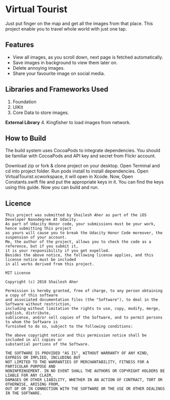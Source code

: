 # Virtual Tourist

Just put finger on the map and get all the images from that place. This project enable you to travel whole world with just one tap.

## Features
* View all images, as you scroll down, next page is fetched automatically.
* Save images in background to view them later on.
* Delete annoying images.
* Share your favourite image on social media.

## Libraries and Frameworks Used
1. Foundation
2. UIKit
3. Core Data to store images.

**External Library** 4. Kingfisher to load images from network.


## How to Build

The build system uses CocoaPods to integrate dependencies. You should be familiar with CocoaPods and API key and secret from Flickr account.

Download zip or fork & clone project on your desktop.
Open Terminal and cd into project folder. Run pods install to install dependencies. Open VirtualTourist.xcworkspace, it will open in Xcode.
Now, Open Constants.swift file and put the appropriate keys in it. You can find the keys using this guide. Now you can build and run.


## Licence
```
This project was submitted by Shailesh Aher as part of the iOS Developer Nanodegree At Udacity.
As part of Udacity Honor code, your submissions must be your work, hence submitting this project
as yours will cause you to break the Udacity Honor Code moreover, the suspension of your account.
Me, the author of the project, allows you to check the code as a reference, but if you submit it,
it is your responsibility if you get expelled.
Besides the above notice, the following license applies, and this license notice must be included
in all works derived from this project.

MIT License

Copyright (c) 2018 Shailesh Aher

Permission is hereby granted, free of charge, to any person obtaining a copy of this software
and associated documentation files (the "Software"), to deal in the Software without restriction,
including without limitation the rights to use, copy, modify, merge, publish, distribute,
sublicense, and/or sell copies of the Software, and to permit persons to whom the Software is
furnished to do so, subject to the following conditions:

The above copyright notice and this permission notice shall be included in all copies or
substantial portions of the Software.

THE SOFTWARE IS PROVIDED "AS IS", WITHOUT WARRANTY OF ANY KIND, EXPRESS OR IMPLIED, INCLUDING BUT
NOT LIMITED TO THE WARRANTIES OF MERCHANTABILITY, FITNESS FOR A PARTICULAR PURPOSE AND
NONINFRINGEMENT. IN NO EVENT SHALL THE AUTHORS OR COPYRIGHT HOLDERS BE LIABLE FOR ANY CLAIM,
DAMAGES OR OTHER LIABILITY, WHETHER IN AN ACTION OF CONTRACT, TORT OR OTHERWISE, ARISING FROM,
OUT OF OR IN CONNECTION WITH THE SOFTWARE OR THE USE OR OTHER DEALINGS IN THE SOFTWARE.
```

